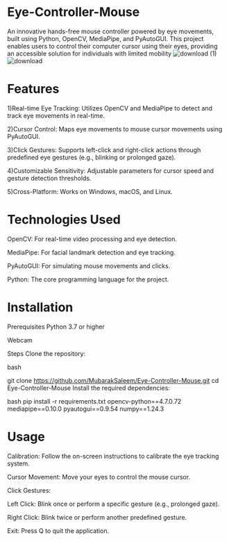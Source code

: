 # Eye-Controller-Mouse
An innovative hands-free mouse controller powered by eye movements, built using Python, OpenCV, MediaPipe, and PyAutoGUI. This project enables users to control their computer cursor using their eyes, providing an accessible solution for individuals with limited mobility
![download (1)](https://github.com/user-attachments/assets/f837b5d9-2483-48dc-af14-7f421a4918a8)                                                           ![download](https://github.com/user-attachments/assets/d93bd69b-209c-4682-99f5-157db204a5bb)


# Features

  1)Real-time Eye Tracking: Utilizes OpenCV and MediaPipe to detect and track eye movements in real-time.

  2)Cursor Control: Maps eye movements to mouse cursor movements using PyAutoGUI.
 
  3)Click Gestures: Supports left-click and right-click actions through predefined eye gestures (e.g., blinking or prolonged gaze).

  4)Customizable Sensitivity: Adjustable parameters for cursor speed and gesture detection thresholds.

  5)Cross-Platform: Works on Windows, macOS, and Linux.

# Technologies Used
OpenCV: For real-time video processing and eye detection.

MediaPipe: For facial landmark detection and eye tracking.

PyAutoGUI: For simulating mouse movements and clicks.

Python: The core programming language for the project.

# Installation
Prerequisites
Python 3.7 or higher

Webcam

Steps
Clone the repository:

bash

git clone https://github.com/MubarakSaleem/Eye-Controller-Mouse.git
cd Eye-Controller-Mouse
Install the required dependencies:

bash
pip install -r requirements.txt
opencv-python==4.7.0.72
mediapipe==0.10.0
pyautogui==0.9.54
numpy==1.24.3

# Usage
Calibration: Follow the on-screen instructions to calibrate the eye tracking system.

Cursor Movement: Move your eyes to control the mouse cursor.

Click Gestures:

Left Click: Blink once or perform a specific gesture (e.g., prolonged gaze).

Right Click: Blink twice or perform another predefined gesture.

Exit: Press Q to quit the application.
